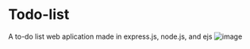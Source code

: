 # Todo-list
A to-do list web aplication made in express.js, node.js, and ejs
![image](https://user-images.githubusercontent.com/106514031/174219199-ea6ad3db-b161-4dd7-b1be-3c573aeb2a27.png)
